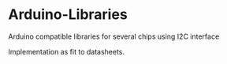 # Arduino-Libraries
Arduino compatible libraries for several chips using I2C interface

Implementation as fit to datasheets.
